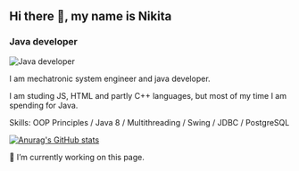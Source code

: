 ## Hi there 👋, my name is Nikita
### Java developer
![Java developer](https://www.docker.com/wp-content/uploads/2022/07/Programming-Language-Syntax-1110x740.jpg)

I am mechatronic system engineer and java developer.

I am studing JS, HTML and partly C++ languages, but most of my time I am spending for Java.


Skills: OOP Principles / Java 8 / Multithreading / Swing / JDBC / PostgreSQL








[![Anurag's GitHub stats](https://github-readme-stats.vercel.app/api?username=Nik9695)](https://github.com/anuraghazra/github-readme-stats)



🔭 I’m currently working on this page. 
